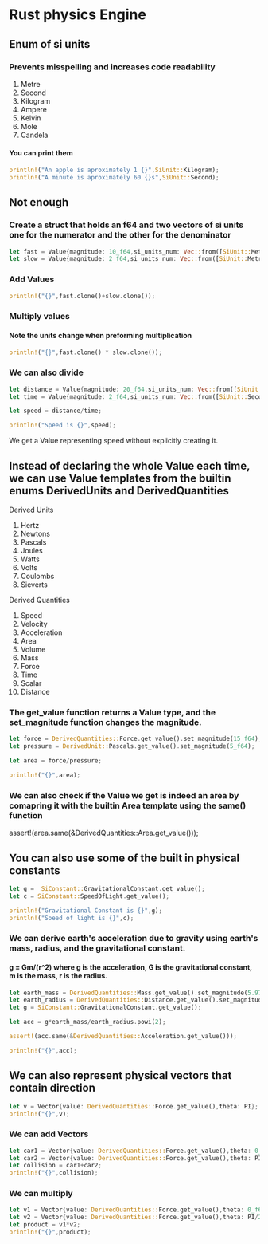 # Rust physics Engine

## Enum of si units
### Prevents misspelling and increases code readability

1. Metre
2. Second
3. Kilogram
4. Ampere
5. Kelvin
6. Mole
7. Candela

#### You can print them

``` rust
println!("An apple is aproximately 1 {}",SiUnit::Kilogram);
println!("A minute is aproximately 60 {}s",SiUnit::Second);
```

## Not enough
### Create a struct that holds an f64 and two vectors of si units one for the numerator and the other for the denominator

``` rust
let fast = Value{magnitude: 10_f64,si_units_num: Vec::from([SiUnit::Metre]),si_units_den: Vec::from([SiUnit::Second,SiUnit::Second])};
let slow = Value{magnitude: 2_f64,si_units_num: Vec::from([SiUnit::Metre]),si_units_den: Vec::from([SiUnit::Second,SiUnit::Second])};
```

### Add Values
``` rust
println!("{}",fast.clone()+slow.clone());
```

### Multiply values
#### Note the units change when preforming multiplication
``` rust
println!("{}",fast.clone() * slow.clone());
```

### We can also divide
``` rust
let distance = Value{magnitude: 20_f64,si_units_num: Vec::from([SiUnit::Metre]),si_units_den: Vec::<SiUnit>::new()};
let time = Value{magnitude: 2_f64,si_units_num: Vec::from([SiUnit::Second]),si_units_den: Vec::<SiUnit>::new()};

let speed = distance/time;

println!("Speed is {}",speed);
```
We get a Value representing speed without explicitly creating it.

## Instead of declaring the whole Value each time, we can use Value templates from the builtin enums DerivedUnits and DerivedQuantities

Derived Units

1. Hertz
2. Newtons
3. Pascals
4. Joules
5. Watts
6. Volts
7. Coulombs
8. Sieverts

Derived Quantities

1. Speed
2. Velocity
3. Acceleration
4. Area
5. Volume
6. Mass
7. Force
8. Time
9. Scalar
10. Distance

### The get_value function returns a Value type, and the set_magnitude function changes the magnitude.
``` rust
let force = DerivedQuantities::Force.get_value().set_magnitude(15_f64);
let pressure = DerivedUnit::Pascals.get_value().set_magnitude(5_f64);

let area = force/pressure;

println!("{}",area);
```

### We can also check if the Value we get is indeed an area by comapring it with the builtin Area template using the same() function

assert!(area.same(&DerivedQuantities::Area.get_value()));

## You can also use some of the built in physical constants
``` rust
let g =  SiConstant::GravitationalConstant.get_value();
let c = SiConstant::SpeedOfLight.get_value();

println!("Gravitational Constant is {}",g);
println!("Soeed of light is {}",c);
```

### We can derive earth's acceleration due to gravity using earth's mass, radius, and the gravitational constant.
#### g = Gm/(r^2) where g is the acceleration, G is the gravitational constant, m is the mass, r is the radius.
``` rust
let earth_mass = DerivedQuantities::Mass.get_value().set_magnitude(5.972e24);
let earth_radius = DerivedQuantities::Distance.get_value().set_magnitude(6371e3);
let g = SiConstant::GravitationalConstant.get_value();

let acc = g*earth_mass/earth_radius.powi(2);

assert!(acc.same(&DerivedQuantities::Acceleration.get_value()));

println!("{}",acc);
```

## We can also represent physical vectors that contain direction
``` rust
let v = Vector{value: DerivedQuantities::Force.get_value(),theta: PI};
println!("{}",v);
```
### We can add Vectors 
``` rust
let car1 = Vector{value: DerivedQuantities::Force.get_value(),theta: 0_f64};
let car2 = Vector{value: DerivedQuantities::Force.get_value(),theta: PI/2.0};
let collision = car1+car2;
println!("{}",collision);
```
### We can multiply
``` rust
let v1 = Vector{value: DerivedQuantities::Force.get_value(),theta: 0_f64};
let v2 = Vector{value: DerivedQuantities::Force.get_value(),theta: PI/2.0};
let product = v1*v2;
println!("{}",product);
```
